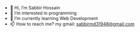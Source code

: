 - 👋 Hi, I’m Sabbir Hossain
- 👀 I’m interested in programming
- 🌱 I’m currently learning Web Development
- 📫 How to reach me? my gmail: sabbirmd31948@gmail.com

<!---
Sabbir1039/Sabbir1039 is a ✨ special ✨ repository because its `README.md` (this file) appears on your GitHub profile.
You can click the Preview link to take a look at your changes.
--->
